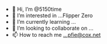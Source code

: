 - 👋 Hi, I’m @5150time
- 👀 I’m interested in ...Flipper Zero
- 🌱 I’m currently learning ...
- 💞️ I’m looking to collaborate on ...
- 📫 How to reach me ...pfie@cox.net

<!---
5150time/5150time is a ✨ special ✨ repository because its `README.md` (this file) appears on your GitHub profile.
You can click the Preview link to take a look at your changes.
--->
